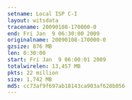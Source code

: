 ```yaml
---
setname: Local ISP C-I
layout: witsdata
tracename: 20090108-170000-0
end: Fri Jan  9 06:30:00 2009
originalname: 20090108-170000-0
gzsize: 876 MB
len: 0:30:00
start: Fri Jan  9 06:00:01 2009
totalwirelen: 13,457 MB
pkts: 22 million
size: 1,742 MB
md5: cc73af9f697ab18143ca903af628b056
---
```

